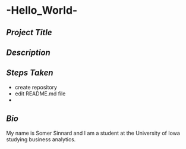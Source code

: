 # **-Hello_World-**

## *Project Title*

## *Description*

## *Steps Taken*
- create repository
- edit README.md file
- 

## *Bio*
My name is Somer Sinnard and I am a student at the University of Iowa studying business analytics.

